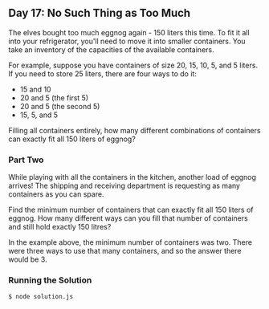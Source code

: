 ## Day 17: No Such Thing as Too Much

The elves bought too much eggnog again - 150 liters this time. To fit it all
into your refrigerator, you'll need to move it into smaller containers.
You take an inventory of the capacities of the available containers.

For example, suppose you have containers of size 20, 15, 10, 5, and 5 liters.
If you need to store 25 liters, there are four ways to do it:

- 15 and 10
- 20 and 5 (the first 5)
- 20 and 5 (the second 5)
- 15, 5, and 5

Filling all containers entirely, how many different combinations of
containers can exactly fit all 150 liters of eggnog?

### Part Two

While playing with all the containers in the kitchen,
another load of eggnog arrives! The shipping and receiving department is
requesting as many containers as you can spare.

Find the minimum number of containers that can exactly fit all 150 liters of
eggnog. How many different ways can you fill that number of containers
and still hold exactly 150 litres?

In the example above, the minimum number of containers was two.
There were three ways to use that many containers, and
so the answer there would be 3.

### Running the Solution

    $ node solution.js
